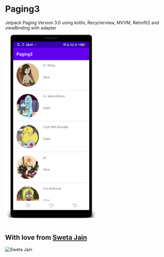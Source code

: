 # Paging3
Jetpack Paging Version 3.0 using kotlin, Recyclerview, MVVM, Retrofit2 and viewBinding with adapter

<img src="https://raw.githubusercontent.com/SwetaTheBest/Paging3/master/app/src/main/res/drawable/screenshot.png" alt="Screenshot" width=300 height=600>

</br>
</br>


## With love from  [Sweta Jain](https://stackoverflow.com/users/6921031/sweta-jain)

<img src="https://external-content.duckduckgo.com/iu/?u=https%3A%2F%2Ftse4.mm.bing.net%2Fth%3Fid%3DOIP.SkoKdkU1v02J7ycFl2b2twHaHa%26pid%3DApi&f=1" alt="Sweta Jain" width=200 height=200>
